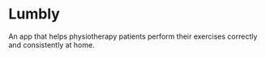 # Lumbly
An app that helps physiotherapy patients perform their exercises correctly and consistently at home.
